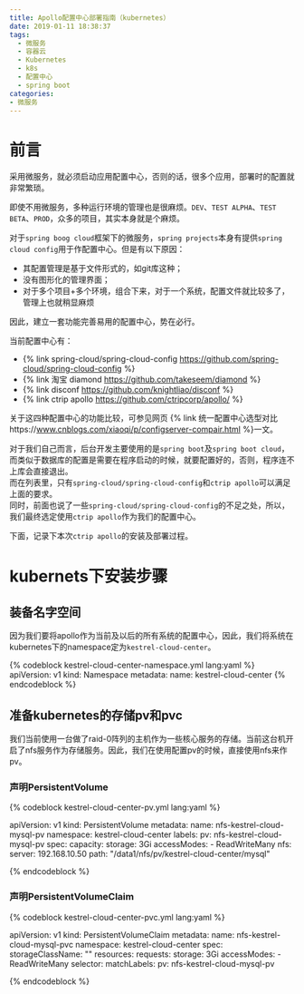 ```yaml
---
title: Apollo配置中心部署指南（kubernetes）
date: 2019-01-11 18:38:37
tags:
  - 微服务
  - 容器云
  - Kubernetes
  - k8s
  - 配置中心
  - spring boot
categories:
- 微服务
---
```


# 前言

采用微服务，就必须启动应用配置中心，否则的话，很多个应用，部署时的配置就非常繁琐。  

即使不用微服务，多种运行环境的管理也是很麻烦。`DEV`、`TEST ALPHA`、`TEST BETA`、`PROD`，众多的项目，其实本身就是个麻烦。  

对于`spring boog cloud`框架下的微服务，`spring projects`本身有提供`spring cloud config`用于作配置中心。但是有以下原因：

- 其配置管理是基于文件形式的，如git库这种；
- 没有图形化的管理界面；
- 对于多个项目+多个环境，组合下来，对于一个系统，配置文件就比较多了，管理上也就稍显麻烦

因此，建立一套功能完善易用的配置中心，势在必行。  

当前配置中心有： 
- {% link spring-cloud/spring-cloud-config https://github.com/spring-cloud/spring-cloud-config  %}
- {% link 淘宝 diamond https://github.com/takeseem/diamond %}
- {% link disconf https://github.com/knightliao/disconf %}
- {% link ctrip apollo https://github.com/ctripcorp/apollo/ %}

关于这四种配置中心的功能比较，可参见网页 {% link 统一配置中心选型对比https://www.cnblogs.com/xiaoqi/p/configserver-compair.html %}一文。

对于我们自己而言，后台开发主要使用的是`spring boot`及`spring boot cloud`，而类似于数据库的配置是需要在程序启动的时候，就要配置好的，否则，程序连不上库会直接退出。  
而在列表里，只有`spring-cloud/spring-cloud-config`和`ctrip apollo`可以满足上面的要求。  
同时，前面也说了一些`spring-cloud/spring-cloud-config`的不足之处，所以，我们最终选定使用`ctrip apollo`作为我们的配置中心。  

下面，记录下本次`ctrip apollo`的安装及部署过程。  
 
# kubernets下安装步骤

## 装备名字空间

因为我们要将apollo作为当前及以后的所有系统的配置中心，因此，我们将系统在kubernetes下的namespace定为`kestrel-cloud-center`。

{% codeblock kestrel-cloud-center-namespace.yml lang:yaml %}
apiVersion: v1
kind: Namespace
metadata:
  name: kestrel-cloud-center
{% endcodeblock %}

## 准备kubernetes的存储pv和pvc

我们当前使用一台做了raid-0阵列的主机作为一些核心服务的存储。当前这台机开启了nfs服务作为存储服务。因此，我们在使用配置pv的时候，直接使用nfs来作pv。


### 声明PersistentVolume

{% codeblock kestrel-cloud-center-pv.yml lang:yaml %}

apiVersion: v1
kind: PersistentVolume
metadata:
  name: nfs-kestrel-cloud-mysql-pv
  namespace: kestrel-cloud-center
  labels:
    pv: nfs-kestrel-cloud-mysql-pv
spec:
  capacity:
    storage: 3Gi
  accessModes:
    - ReadWriteMany
  nfs:
    server: 192.168.10.50
    path: "/data1/nfs/pv/kestrel-cloud-center/mysql"

{% endcodeblock %}

### 声明PersistentVolumeClaim

{% codeblock kestrel-cloud-center-pvc.yml lang:yaml %}

apiVersion: v1
kind: PersistentVolumeClaim
metadata:
  name: nfs-kestrel-cloud-mysql-pvc
  namespace: kestrel-cloud-center
spec:
  storageClassName: ""
  resources:
    requests:
      storage: 3Gi
  accessModes:
    - ReadWriteMany
  selector:
    matchLabels:
      pv: nfs-kestrel-cloud-mysql-pv


{% endcodeblock %}

 
